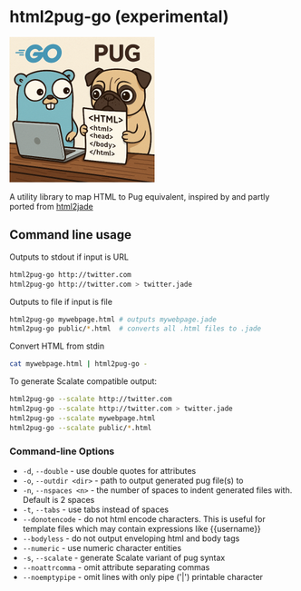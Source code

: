 # html2pug-go (experimental)

<img src="assets/go-pug-html.png" alt="Gopher and Pug working on HTML" style="width: 256px; height: 256px;" />

A utility library to map HTML to Pug equivalent, inspired by and partly ported from [html2jade](https://github.com/donpark/html2jade)

## Command line usage

Outputs to stdout if input is URL

```bash
html2pug-go http://twitter.com
html2pug-go http://twitter.com > twitter.jade
```

Outputs to file if input is file

```bash
html2pug-go mywebpage.html # outputs mywebpage.jade
html2pug-go public/*.html  # converts all .html files to .jade
```

Convert HTML from stdin

```bash
cat mywebpage.html | html2pug-go -
```

To generate Scalate compatible output:

```bash
html2pug-go --scalate http://twitter.com
html2pug-go --scalate http://twitter.com > twitter.jade
html2pug-go --scalate mywebpage.html
html2pug-go --scalate public/*.html
```

### Command-line Options

- `-d`, `--double` - use double quotes for attributes
- `-o`, `--outdir <dir>` - path to output generated pug file(s) to
- `-n`, `--nspaces <n>` - the number of spaces to indent generated files with. Default is 2 spaces
- `-t`, `--tabs` - use tabs instead of spaces
- `--donotencode` - do not html encode characters. This is useful for template files which may contain expressions like {{username}}
- `--bodyless` - do not output enveloping html and body tags
- `--numeric` - use numeric character entities
- `-s`, `--scalate` - generate Scalate variant of pug syntax
- `--noattrcomma` - omit attribute separating commas
- `--noemptypipe` - omit lines with only pipe ('|') printable character
